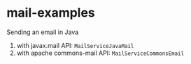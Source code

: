 mail-examples
==================
Sending an email in Java

1. with javax.mail API: `MailServiceJavaMail`
2. with apache commons-mail API: `MailServiceCommonsEmail`